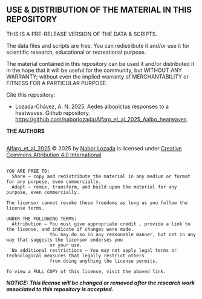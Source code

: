 
## USE & DISTRIBUTION OF THE MATERIAL IN THIS REPOSITORY 

THIS IS A PRE-RELEASE VERSION OF THE DATA & SCRIPTS.

The data files and scripts are free. You can redistribute it and/or use it for scientific research, educational or recreational purpose. 

The material contained in this repository can be used it and/or distributed it in the hope that it will be useful for the community,
but WITHOUT ANY WARRANTY; without even the implied warranty of MERCHANTABILITY or FITNESS FOR A PARTICULAR PURPOSE.

Cite this repository:
   - Lozada-Chávez, A. N. 2025. Aedes albopictus responses to a heatwaves. Github repository. https://github.com/naborlozada/Alfaro_et_al_2025_Aalbo_heatwaves.



**THE AUTHORS**

<h2> </h2>

<a href="https://github.com/naborlozada/Alfaro_et_al_2025_Aalbo_heatwaves">Alfaro_et_al_2025</a> © 2025 by <a href="https://github.com/naborlozada/">Nabor Lozada</a> is licensed under <a href="https://creativecommons.org/licenses/by/4.0/">Creative Commons Attribution 4.0 International</a><img src="https://mirrors.creativecommons.org/presskit/icons/cc.svg" alt="" style="max-width: 1em;max-height:1em;margin-left: .2em;"><img src="https://mirrors.creativecommons.org/presskit/icons/by.svg" alt="" style="max-width: 1em;max-height:1em;margin-left: .2em;">

```text

YOU ARE FREE TO:
  Share — copy and redistribute the material in any medium or format for any purpose, even commercially.
  Adapt — remix, transform, and build upon the material for any purpose, even commercially.

The licensor cannot revoke these freedoms as long as you follow the license terms.

UNDER THE FOLLOWING TERMS:
  Attribution — You must give appropriate credit , provide a link to the license, and indicate if changes were made.
                You may do so in any reasonable manner, but not in any way that suggests the licensor endorses you
                or your use.
  No additional restrictions — You may not apply legal terms or technological measures that legally restrict others
                from doing anything the license permits.

To view a FULL COPY of this license, visit the aboved link. 
```
***NOTICE: This license will be changed or removed after the research work associated to this repository is accepted.***
